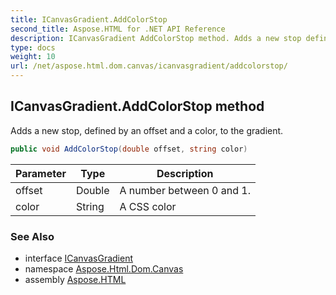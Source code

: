 ```yaml
---
title: ICanvasGradient.AddColorStop
second_title: Aspose.HTML for .NET API Reference
description: ICanvasGradient AddColorStop method. Adds a new stop defined by an offset and a color to the gradient
type: docs
weight: 10
url: /net/aspose.html.dom.canvas/icanvasgradient/addcolorstop/
---
```

## ICanvasGradient.AddColorStop method

Adds a new stop, defined by an offset and a color, to the gradient.

```csharp
public void AddColorStop(double offset, string color)
```

| Parameter | Type | Description |
| --- | --- | --- |
| offset | Double | A number between 0 and 1. |
| color | String | A CSS color |

### See Also

* interface [ICanvasGradient](../)
* namespace [Aspose.Html.Dom.Canvas](../../../aspose.html.dom.canvas/)
* assembly [Aspose.HTML](../../../)
